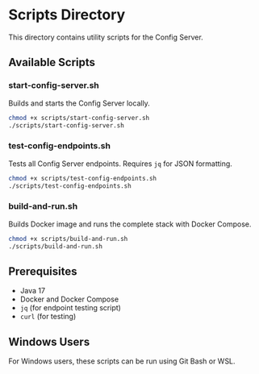 # Scripts Directory

This directory contains utility scripts for the Config Server.

## Available Scripts

### start-config-server.sh
Builds and starts the Config Server locally.

```bash
chmod +x scripts/start-config-server.sh
./scripts/start-config-server.sh
```

### test-config-endpoints.sh
Tests all Config Server endpoints. Requires `jq` for JSON formatting.

```bash
chmod +x scripts/test-config-endpoints.sh
./scripts/test-config-endpoints.sh
```

### build-and-run.sh
Builds Docker image and runs the complete stack with Docker Compose.

```bash
chmod +x scripts/build-and-run.sh
./scripts/build-and-run.sh
```

## Prerequisites

- Java 17
- Docker and Docker Compose
- `jq` (for endpoint testing script)
- `curl` (for testing)

## Windows Users

For Windows users, these scripts can be run using Git Bash or WSL.
